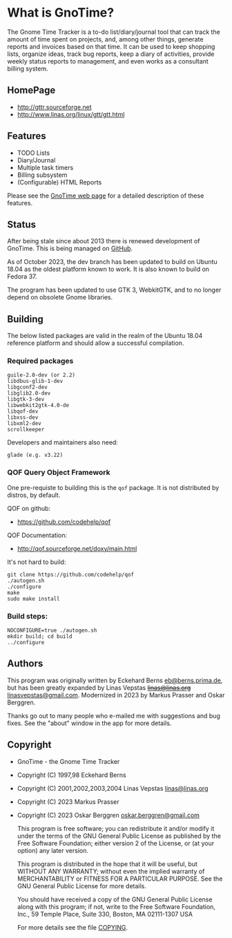 What is GnoTime?
================
The Gnome Time Tracker is a to-do list/diary/journal tool that can track
the amount of time spent on projects, and, among other things, generate
reports and invoices based on that time. It can be used to keep shopping
lists, organize ideas, track bug reports, keep a diary of activities,
provide weekly status reports to management, and even works as a consultant
billing system.

HomePage
--------
 * http://gttr.sourceforge.net
 * http://www.linas.org/linux/gtt/gtt.html

Features
--------
 * TODO Lists
 * Diary/Journal
 * Multiple task timers
 * Billing subsystem
 * (Configurable) HTML Reports

Please see the [GnoTime web page](http://gttr.sourceforge.net) for a
detailed description of these features.

Status
------
After being stale since about 2013 there is renewed development of GnoTime.
This is being managed on [GitHub](https://github.com/GnoTime/gnotime).

As of October 2023, the dev branch has been updated to build on Ubuntu 18.04
as the oldest platform known to work. It is also known to build on Fedora 37.

The program has been updated to use GTK 3, WebkitGTK, and to no longer depend on
obsolete Gnome libraries. 

Building
--------
The below listed packages are valid in the realm of the Ubuntu 18.04 reference
platform and should allow a successful compilation.

### Required packages
```
guile-2.0-dev (or 2.2)
libdbus-glib-1-dev
libgconf2-dev
libglib2.0-dev
libgtk-3-dev
libwebkit2gtk-4.0-de
libqof-dev
libxss-dev
libxml2-dev
scrollkeeper
```

Developers and maintainers also need:
```
glade (e.g. v3.22)
```

### QOF Query Object Framework
One pre-requiste to building this is the `qof` package.
It is not distributed by distros, by default.

QOF on github:
 * https://github.com/codehelp/qof

QOF Documentation:
 * http://qof.sourceforge.net/doxy/main.html

It's not hard to build:
```
git clone https://github.com/codehelp/qof
./autogen.sh
./configure
make
sudo make install
```


### Build steps:
```
NOCONFIGURE=true ./autogen.sh
mkdir build; cd build
../configure
```

Authors
-------
This program was originally written by Eckehard Berns <eb@berns.prima.de>,
but has been greatly expanded by Linas Vepstas ~~<linas@linas.org>~~
<linasvepstas@gmail.com>. Modernized in 2023 by Markus Prasser and Oskar
Berggren.

Thanks go out to many people who e-mailed me with suggestions and
bug fixes.  See the "about" window in the app for more details.


Copyright
---------
 * GnoTime - the Gnome Time Tracker
 * Copyright (C) 1997,98 Eckehard Berns
 * Copyright (C) 2001,2002,2003,2004 Linas Vepstas <linas@linas.org>
 * Copyright (C) 2023 Markus Prasser
 * Copyright (C) 2023 Oskar Berggren <oskar.berggren@gmail.com>

   This program is free software; you can redistribute it and/or modify
   it under the terms of the GNU General Public License as published by
   the Free Software Foundation; either version 2 of the License, or
   (at your option) any later version.

   This program is distributed in the hope that it will be useful,
   but WITHOUT ANY WARRANTY; without even the implied warranty of
   MERCHANTABILITY or FITNESS FOR A PARTICULAR PURPOSE.  See the
   GNU General Public License for more details.

   You should have received a copy of the GNU General Public License
   along with this program; if not, write to the Free Software
   Foundation, Inc., 59 Temple Place, Suite 330, Boston, MA  02111-1307  USA

   For more details see the file [COPYING](COPYING).
